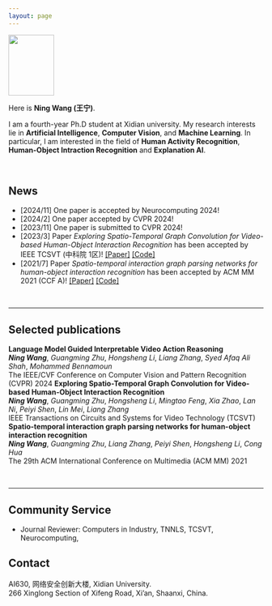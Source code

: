```yaml
---
layout: page
---
```


<img src="wangning.jpg" class="floatpic" width="90" height="120">

Here is **Ning Wang (王宁)**.

I am a fourth-year Ph.D student at Xidian university. My research interests lie in **Artificial Intelligence**, **Computer Vision**, and **Machine Learning**. In particular, I am interested in the field of **Human Activity Recognition**, **Human-Object Intraction Recognition** and **Explanation AI**.

<br>

## News

- [2024/11] One paper is accepted by Neurocomputing 2024!
- [2024/2] One paper accepted by CVPR 2024!
- [2023/11] One paper is submitted to CVPR 2024!
- [2023/3] Paper *Exploring Spatio-Temporal Graph Convolution for Video-based Human-Object Interaction Recognition* has been accepted by IEEE TCSVT (中科院 1区)! [[Paper]](https://ieeexplore.ieee.org/abstract/document/10077416/) [[Code]](https://github.com/NingWang2049/STIGPN2)
- [2021/7] Paper *Spatio-temporal interaction graph parsing networks for human-object interaction recognition* has been accepted by ACM MM 2021 (CCF A)! [[Paper]](https://arxiv.org/pdf/2108.08633) [[Code]](https://github.com/NingWang2049/STIGPN)

<br>

---

## Selected publications

**Language Model Guided Interpretable Video Action Reasoning** <br>
*__Ning Wang__*, *Guangming Zhu*, *Hongsheng Li*, *Liang Zhang*, *Syed Afaq Ali Shah*, *Mohammed Bennamoun* <br>
The IEEE/CVF Conference on Computer Vision and Pattern Recognition (CVPR) 2024
**Exploring Spatio-Temporal Graph Convolution for Video-based Human-Object Interaction Recognition** <br>
*__Ning Wang__*, *Guangming Zhu*, *Hongsheng Li*, *Mingtao Feng*, *Xia Zhao*, *Lan Ni*, *Peiyi Shen*, *Lin Mei*, *Liang Zhang* <br>
IEEE Transactions on Circuits and Systems for Video Technology (TCSVT) <br>
**Spatio-temporal interaction graph parsing networks for human-object interaction recognition** <br>
*__Ning Wang__*, *Guangming Zhu*, *Liang Zhang*, *Peiyi Shen*, *Hongsheng Li*, *Cong Hua* <br>
The 29th ACM International Conference on Multimedia (ACM MM) 2021

<br>

---

## Community Service

- Journal Reviewer: Computers in Industry, TNNLS, TCSVT, Neurocomputing, 

## Contact

AI630, 网络安全创新大楼​​​, Xidian University. <br>
266 Xinglong Section of Xifeng Road, Xi’an, Shaanxi, China.
